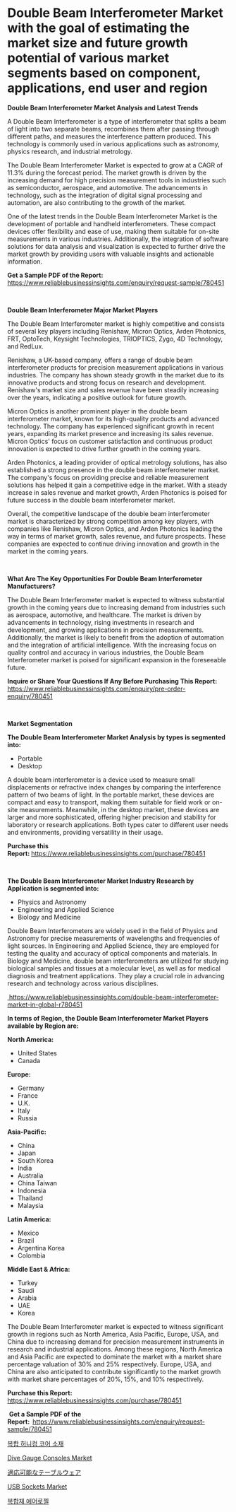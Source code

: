 <p><h1>Double Beam Interferometer Market with the goal of estimating the market size and future growth potential of various market segments based on component, applications, end user and region</h1></p><p><strong>Double Beam Interferometer Market Analysis and Latest Trends</strong></p>
<p><p>A Double Beam Interferometer is a type of interferometer that splits a beam of light into two separate beams, recombines them after passing through different paths, and measures the interference pattern produced. This technology is commonly used in various applications such as astronomy, physics research, and industrial metrology.</p><p>The Double Beam Interferometer Market is expected to grow at a CAGR of 11.3% during the forecast period. The market growth is driven by the increasing demand for high precision measurement tools in industries such as semiconductor, aerospace, and automotive. The advancements in technology, such as the integration of digital signal processing and automation, are also contributing to the growth of the market.</p><p>One of the latest trends in the Double Beam Interferometer Market is the development of portable and handheld interferometers. These compact devices offer flexibility and ease of use, making them suitable for on-site measurements in various industries. Additionally, the integration of software solutions for data analysis and visualization is expected to further drive the market growth by providing users with valuable insights and actionable information.</p></p>
<p><strong>Get a Sample PDF of the Report:&nbsp;</strong> <a href="https://www.reliablebusinessinsights.com/enquiry/request-sample/780451">https://www.reliablebusinessinsights.com/enquiry/request-sample/780451</a></p>
<p>&nbsp;</p>
<p><strong>Double Beam Interferometer Major Market Players</strong></p>
<p><p>The Double Beam Interferometer market is highly competitive and consists of several key players including Renishaw, Micron Optics, Arden Photonics, FRT, OptoTech, Keysight Technologies, TRIOPTICS, Zygo, 4D Technology, and RedLux. </p><p>Renishaw, a UK-based company, offers a range of double beam interferometer products for precision measurement applications in various industries. The company has shown steady growth in the market due to its innovative products and strong focus on research and development. Renishaw's market size and sales revenue have been steadily increasing over the years, indicating a positive outlook for future growth.</p><p>Micron Optics is another prominent player in the double beam interferometer market, known for its high-quality products and advanced technology. The company has experienced significant growth in recent years, expanding its market presence and increasing its sales revenue. Micron Optics' focus on customer satisfaction and continuous product innovation is expected to drive further growth in the coming years.</p><p>Arden Photonics, a leading provider of optical metrology solutions, has also established a strong presence in the double beam interferometer market. The company's focus on providing precise and reliable measurement solutions has helped it gain a competitive edge in the market. With a steady increase in sales revenue and market growth, Arden Photonics is poised for future success in the double beam interferometer market.</p><p>Overall, the competitive landscape of the double beam interferometer market is characterized by strong competition among key players, with companies like Renishaw, Micron Optics, and Arden Photonics leading the way in terms of market growth, sales revenue, and future prospects. These companies are expected to continue driving innovation and growth in the market in the coming years.</p></p>
<p>&nbsp;</p>
<p><strong>What Are The Key Opportunities For Double Beam Interferometer Manufacturers?</strong></p>
<p><p>The Double Beam Interferometer market is expected to witness substantial growth in the coming years due to increasing demand from industries such as aerospace, automotive, and healthcare. The market is driven by advancements in technology, rising investments in research and development, and growing applications in precision measurements. Additionally, the market is likely to benefit from the adoption of automation and the integration of artificial intelligence. With the increasing focus on quality control and accuracy in various industries, the Double Beam Interferometer market is poised for significant expansion in the foreseeable future.</p></p>
<p><strong>Inquire or Share Your Questions If Any Before Purchasing This Report:</strong> <a href="https://www.reliablebusinessinsights.com/enquiry/pre-order-enquiry/780451">https://www.reliablebusinessinsights.com/enquiry/pre-order-enquiry/780451</a></p>
<p>&nbsp;</p>
<p><strong>Market Segmentation</strong></p>
<p><strong>The Double Beam Interferometer Market Analysis by types is segmented into:</strong></p>
<p><ul><li>Portable</li><li>Desktop</li></ul></p>
<p><p>A double beam interferometer is a device used to measure small displacements or refractive index changes by comparing the interference pattern of two beams of light. In the portable market, these devices are compact and easy to transport, making them suitable for field work or on-site measurements. Meanwhile, in the desktop market, these devices are larger and more sophisticated, offering higher precision and stability for laboratory or research applications. Both types cater to different user needs and environments, providing versatility in their usage.</p></p>
<p><strong>Purchase this Report:&nbsp;</strong><a href="https://www.reliablebusinessinsights.com/purchase/780451">https://www.reliablebusinessinsights.com/purchase/780451</a></p>
<p>&nbsp;</p>
<p><strong>The Double Beam Interferometer Market Industry Research by Application is segmented into:</strong></p>
<p><ul><li>Physics and Astronomy</li><li>Engineering and Applied Science</li><li>Biology and Medicine</li></ul></p>
<p><p>Double Beam Interferometers are widely used in the field of Physics and Astronomy for precise measurements of wavelengths and frequencies of light sources. In Engineering and Applied Science, they are employed for testing the quality and accuracy of optical components and materials. In Biology and Medicine, double beam interferometers are utilized for studying biological samples and tissues at a molecular level, as well as for medical diagnosis and treatment applications. They play a crucial role in advancing research and technology across various disciplines.</p></p>
<p><a href="https://www.reliablebusinessinsights.com/double-beam-interferometer-market-in-global-r780451">&nbsp;https://www.reliablebusinessinsights.com/double-beam-interferometer-market-in-global-r780451</a></p>
<p><strong>In terms of Region, the Double Beam Interferometer Market Players available by Region are:</strong></p>
<p>
    <p> <strong> North America: </strong>
        <ul>
            <li>United States</li>
            <li>Canada</li>
        </ul>
        </p> 
    <p> <strong> Europe: </strong>
        <ul>
            <li>Germany</li>
            <li>France</li>
            <li>U.K.</li>
            <li>Italy</li>
            <li>Russia</li>
        </ul>
        </p> 
    <p> <strong> Asia-Pacific: </strong>
        <ul>
            <li>China</li>
            <li>Japan</li>
            <li>South Korea</li>
            <li>India</li>
            <li>Australia</li>
            <li>China Taiwan</li>
            <li>Indonesia</li>
            <li>Thailand</li>
            <li>Malaysia</li>
        </ul>
        </p> 
    <p> <strong> Latin America: </strong>
        <ul>
            <li>Mexico</li>
            <li>Brazil</li>
            <li>Argentina Korea</li>
            <li>Colombia</li>
        </ul>
        </p> 
    <p> <strong> Middle East & Africa: </strong>
        <ul>
            <li>Turkey</li>
            <li>Saudi</li>
            <li>Arabia</li>
            <li>UAE</li>
            <li>Korea</li>
        </ul>
    </p>
    </p>
<p><p>The Double Beam Interferometer market is expected to witness significant growth in regions such as North America, Asia Pacific, Europe, USA, and China due to increasing demand for precision measurement instruments in research and industrial applications. Among these regions, North America and Asia Pacific are expected to dominate the market with a market share percentage valuation of 30% and 25% respectively. Europe, USA, and China are also anticipated to contribute significantly to the market growth with market share percentages of 20%, 15%, and 10% respectively.</p></p>
<p><strong>Purchase this Report: </strong><a href="https://www.reliablebusinessinsights.com/purchase/780451">https://www.reliablebusinessinsights.com/purchase/780451</a></p>
<p>&nbsp;<strong>Get a Sample PDF of the Report:&nbsp;&nbsp;</strong><a href="https://www.reliablebusinessinsights.com/enquiry/request-sample/780451">https://www.reliablebusinessinsights.com/enquiry/request-sample/780451</a></p>
<p><strong></strong></p>
<p><p><a href="https://github.com/solomonbode85/Market-Research-Report-List-1/blob/main/2576788105085.md">복합 허니컴 코어 소재</a></p><p><a href="https://github.com/cameroneffertz/Market-Research-Report-List-1/blob/main/dive-gauge-consoles-market.md">Dive Gauge Consoles Market</a></p><p><a href="https://github.com/laurenreichert/Market-Research-Report-List-2/blob/main/3131443110320.md">適応可能なテーブルウェア</a></p><p><a href="https://issuu.com/reportprime-2/docs/usb-sockets-market-size-2030.pptx">USB Sockets Market</a></p><p><a href="https://github.com/PhilToryphy7876567/Market-Research-Report-List-2/blob/main/2102999105084.md">복합재 에어로젤</a></p></p>